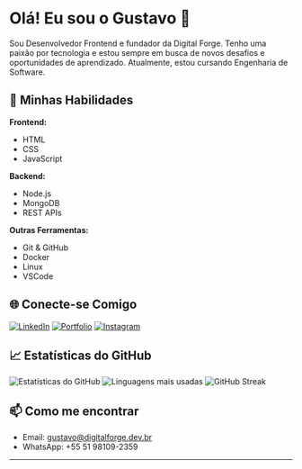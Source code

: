 # Olá! Eu sou o Gustavo 👋

Sou Desenvolvedor Frontend e fundador da Digital Forge. Tenho uma paixão por tecnologia e estou sempre em busca de novos desafios e oportunidades de aprendizado. Atualmente, estou cursando Engenharia de Software.

## 🚀 Minhas Habilidades

**Frontend:**
- HTML
- CSS
- JavaScript

**Backend:**
- Node.js
- MongoDB
- REST APIs

**Outras Ferramentas:**
- Git & GitHub
- Docker
- Linux
- VSCode

## 🌐 Conecte-se Comigo

[![LinkedIn](https://img.shields.io/badge/LinkedIn-000?style=for-the-badge&logo=linkedin&logoColor=0A66C2)](https://www.linkedin.com/in/gustatsch/)
[![Portfolio](https://img.shields.io/badge/Portfolio-000?style=for-the-badge&logo=web&logoColor=white)](https://gustacoding.github.io/portfolio/)
[![Instagram](https://img.shields.io/badge/Instagram-000?style=for-the-badge&logo=instagram&logoColor=E4405F)](https://www.instagram.com/gusta.coding/)

## 📈 Estatísticas do GitHub

![Estatísticas do GitHub](https://github-readme-stats.vercel.app/api?username=gustacoding&show_icons=true&theme=radical)
![Linguagens mais usadas](https://github-readme-stats.vercel.app/api/top-langs/?username=gustacoding&layout=compact&theme=radical)
![GitHub Streak](https://github-readme-streak-stats.herokuapp.com/?user=gusta.coding&theme=radical)

## 📫 Como me encontrar

- Email: gustavo@digitalforge.dev.br
- WhatsApp: +55 51 98109-2359

---
